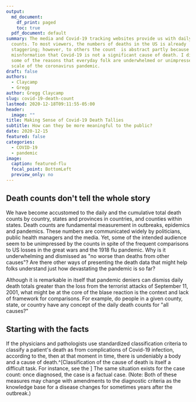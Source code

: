 ```yaml
---
output:
  md_document:
    df_print: paged
    toc: true
  pdf_document: default
summary: The media and Covid-19 tracking websites provide us with daily death
  counts. To most viewers, the numbers of deaths in the US is already
  staggering; however, to others the count  is abstract partly because of the
  misnformation that Covid-19 is not a significant cause of death. I discuss
  some of the reasons that everyday folk are underwhelmed or unimpressed by the
  scale of the coronavirus pandemic.
draft: false
authors:
  - Claycamp
  - Gregg
author: Gregg Claycamp
slug: covid-19-death-count
lastmod: 2020-12-18T09:11:55-05:00
header:
  image: ""
title: Making Sense of Covid-19 Death Tallies
subtitle: How can they be more meaningful to the public?
date: 2020-12-15
featured: false
categories:
  - COVID-19
  - pandemic
image:
  caption: featured-flu
  focal_point: BottomLeft
  preview_only: no
---
```

## Death counts don't tell the whole story   

We have become accustomed to the daily and the cumulative total death counts by country, states and provinces in countries, and counties within states. Death counts are fundamental measurement in outbreaks, epidemics and pandemics. These numbers are communicated widely by politicians, public health managers and the media. Yet, some of the intended audience seem to be unimpressed by the counts in spite of the frequent comparisons to US losses in the great wars and the 1918 flu pandemic. Why is it underwhelming and dismissed as "no worse than deaths from other causes"? Are there other ways of presenting the death data that might help folks understand just how devastating the pandemic is so far? 

Although it is remarkable in itself that pandemic deniers can dismiss daily death totals greater than the loss from the terrorist attacks of September 11, 2001, what might be at the core of the blase reaction is the context and lack of framework for comparisons. For example, do people in a given county, state, or country have any concept of the daily death counts for "all causes?"    


## Starting with the facts    
If the physicians and pathologists use standardized classification criteria to classify a patient's death as from complications of Covid-19 infection, according to the, then at that moment in time, there is undeniably a body and a cause of death.^[Classification of the cause of death is itself a difficult task. For instance, see the  ]  The same situation exists for the case count: once diagnosed, the case is a factual case. (Note: Both of these measures may change with amendments to the diagnostic criteria as the knowledge base for a disease changes for sometimes years after the outbreak.) 


